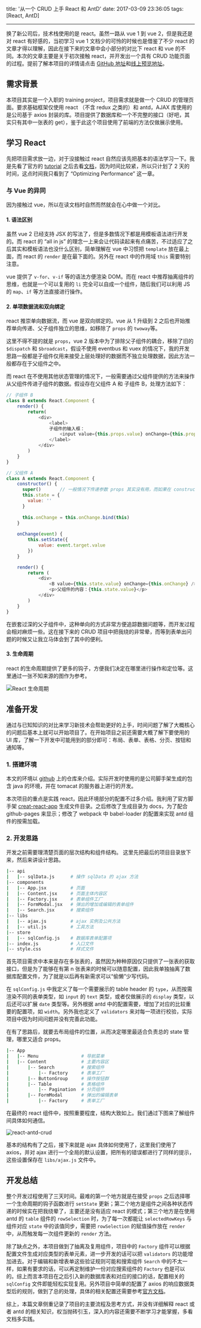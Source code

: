 title: '从一个 CRUD 上手 React 和 AntD'
date: 2017-03-09 23:36:05
tags: [React, AntD]

---

换了新公司后，技术栈使用的是 react。虽然一路从 vue 1 到 vue 2，但是我还是对 react 有好感的，当初学习 vue 1 文档少的可怜的时候也是借鉴了不少 react 的文章才得以理解，因此在接下来的文章中会小部分的对比下 react 和 vue 的不同。本次的文章主要是关于初次接触 react，并开发出一个具有 CRUD 功能页面的过程。提前了解本项目的详情请点击 [GitHub 地址](https://github.com/cnzsb/react-antd-crud)和[线上预览地址](http://www.zhaoshibo.net/react-antd-crud/)。

<!-- more -->

## 需求背景

本项目其实是一个入职的 training project，项目需求就是做一个 CRUD 的管理页面。要求基础框架仅使用 react （不含 redux 之类的）和 antd，AJAX 库使用的是公司基于 axios 封装的库。项目提供了数据库和一个不完整的接口（好吧，其实只有其中一张表的 get），鉴于此这个项目使用了前端的方法仅做展示使用。

## 学习 React

先把项目需求放一边，对于没接触过 react 自然应该先把基本的语法学习一下。我是先看了官方的 [tutorial](https://facebook.github.io/react/tutorial/tutorial.html) 之后去看[文档](https://facebook.github.io/react/docs/installation.html)，因为时间比较紧，所以只计划了 2 天的时间，这点时间我只看到了 “Optimizing Performance” 这一章。

### 与 Vue 的异同

因为接触过 vue，所以在读文档时自然而然就会在心中做一个对比。

#### 1. 语法区别

虽然 vue 2 已经支持 JSX 的写法了，但是多数情况下都是用模板语法进行开发的。而 react 的 “all in js” 的理念一上来会让代码读起来有点痛苦，不过适应了之后其实和模板语法也没什么区别，简单理解在 vue 中习惯把 `template` 放在最上面，而 react 的 `render` 是在最下面的。另外在 react 中的作用域 `this` 需要特别注意。

vue 提供了 `v-for`、`v-if` 等的语法方便渲染 DOM。而在 react 中推荐抽离组件的思维，也就是一个可以复用的 `li` 完全可以自成一个组件，随后我们可以利用 JS 的 `map`、`if` 等方法直接进行操作。

#### 2. 单项数据流和双向绑定

react 推崇单向数据流，而 vue 是双向绑定的。vue 从 1 升级到 2 之后也开始推荐单向传递、父子组件独立的思维，如移除了 `props` 的 `twoway`等。

这里不得不提的就是 `props`，vue 2 版本中为了排除父子组件的耦合，移除了旧的 `$dispatch` 和 `$broadcast`，假设不使用 eventbus 和 vuex 的情况下，我的开发思路一般都是子组件仅用来接受上层处理好的数据而不独立处理数据，因此方法一般都存在于父组件之中。

而 react 在不使用其他状态管理的情况下，一般需要通过父组件提供的方法来操作从父组件传进子组件的数据。假设存在父组件 A 和 子组件 B，处理方法如下：

```js
// 子组件 B
class B extends React.Component {
    render() {
        return(
            <div>
                <label>
                子组件的输入框：
                    <input value={this.props.value} onChange={this.props.onChange} />
                </label>
            </div>
        )
    }
}

// 父组件 A
class A extends React.Component {
    constructor() {
      super()       // 一般情况下传递参数 props 其实没有用，而如果在 constructor 中则使用了 this.props 则必须写入参数
      this.state = {
        value: ''
      }
      
      this.onChange = this.onChange.bind(this)
    }
    
    onChange(event) {
        this.setState({
            value: event.target.value
        })
    }

    render() {
        return (
            <div>
                <B value={this.state.value} onChange={this.onChange} />
                <p>父组件的内容：{this.state.value}</p>
            </div>
        )
    }
}
```

在嵌套过深的父子组件中，这种单向的方式非常方便追踪数据问题等，而开发过程会相对麻烦一些。这在接下来的 CRUD 项目中把我绕的非常晕，而等到表单出问题的时候又让我立马体会到了其中的便利。

#### 3. 生命周期

react 的生命周期提供了更多的钩子，方便我们决定在哪里进行操作和定位等。这里通过一张不知来源的图作为参考。

![React 生命周期](http://7xlivs.com1.z0.glb.clouddn.com/2017/03/09/%E4%BB%8E%E4%B8%80%E4%B8%AA%20CRUD%20%E4%B8%8A%E6%89%8B%20React%20%E5%92%8C%20AntD/React%20%E7%94%9F%E5%91%BD%E5%91%A8%E6%9C%9F.png)

## 准备开发

通过与已知知识的对比来学习新技术会帮助更好的上手，时间问题了解了大概核心的问题后基本上就可以开始项目了。在开始项目之前还需要大概了解下要使用的 UI 库，了解一下开发中可能用到的部分即可：布局、表单、表格、分页、按钮和通知等。

### 1. 搭建环境

本文的环境以 [github](https://github.com/cnzsb/react-antd-crud) 上的仓库来介绍。实际开发时使用的是公司脚手架生成的包含 java 的环境，并在 tomacat 的服务器上进行的开发。

本次项目的重点是实践 react，因此环境部分的配置不过多介绍。我利用了官方脚手架 [creat-react-app](https://github.com/facebookincubator/create-react-app) 生成文件目录。之后修改了生成目录为 docs，为了配合 github-pages 来显示；修改了 webpack 中 babel-loader 的配置来实现 antd 组件的按需加载。

### 2. 开发思路

开发之前需要理清楚页面的层次结构和组件结构。 这里先把最后的项目目录放下来，然后来讲设计思路。

```bash
|-- api
|   |-- sqlData.js      # 操作 sqlData 的 ajax 方法
|-- components
|   |-- App.jsx         # 页面
|   |-- Content.jsx     # 页面主体内容区
|   |-- Factory.jsx     # 表单组件工厂
|   |-- FormModal.jsx   # 弹出的增加或编辑的表单组件
|   |-- Search.jsx      # 搜索组件
|-- libs
|   |-- ajax.js         # ajax 实例及公共方法
|   |-- util.js         # 工具方法
|-- store
|   |-- sqlConfig.js    # 数据库表单配置项
|-- index.js            # 入口文件
|-- style.css           # 样式文件
```

首先项目需求中本来是存在多张表的，虽然因为种种原因仅只提供了一张表的获取接口，但是为了能够在有第 n 张表来的时候可以随意配置，因此我单独抽离了数据库配置文件，为了就是以后再有新需求可以“偷懒”少写代码。

在 `sqlConfig.js` 中我定义了每一个需要展示的 table header 的 `type`，从而按需渲染不同的表单类型，如 `input` 的 `text` 类型，或者仅做展示的 `display` 类型，以后还可以扩展 `date` 类型等。另外根据 antd 中的配置需要，增加了对应的比较重要的配置项，如 `width`。另外我也定义了 `validators` 来对每一项进行校验，实际项目中因为时间问题并没有完善此功能。

在有了思路后，就要去布局组件的位置，从而决定哪里最适合负责总的 state 管理，哪里又适合 props。

```bash
|-- App
|   |-- Menu                # 导航菜单
|   |-- Content             # 主要内容区
|       |-- Search          # 搜索组件
|           |-- Factory     # 表单工厂
|       |-- ButtonGroup     # 操作按钮群
|       |-- Table           # 表格组件
|           |-- Pagination  # 分页组件
|       |-- FormModal       # 弹出的编辑表单
|           |-- Factory     # 表单工厂
```

在最终的 react 组件中，按照重要程度，结构大致如上。我们通过下图来了解组件间具体如何通信。

![react-antd-crud](http://7xlivs.com1.z0.glb.clouddn.com/2017/03/09/%E4%BB%8E%E4%B8%80%E4%B8%AA%20CRUD%20%E4%B8%8A%E6%89%8B%20React%20%E5%92%8C%20AntD/react-antd-crud.png)

基本的结构有了之后，接下来就是 ajax 具体如何使用了，这里我们使用了 axios，并对 ajax 进行一个全局的默认设置，把所有的错误都进行了同样的提示，这些设置保存在 `libs/ajax.js` 文件中。

## 开发总结

整个开发过程使用了三天时间。最难的第一个地方就是在接受 `props` 之后选择哪一个生命周期的钩子函数进行 `setState` 更新；第二个地方是组件之间各种状态传递的时候实在把我绕晕了，主要还是没有适应 react 的模式；第三个地方是在使用 antd 的 `table` 组件的 `rowSelection` 时，为了每一次都能让 `selectedRowKeys` 与组件对应 `state` 中的该值同步，需要把 `rowSelection` 的赋值操作放在 `render` 中，从而触发每一次组件更新的 `render` 方法。

除了缺点之外，本项目做到了抽离及复用组件，项目中的 `Factory` 组件可以根据配置文件生成对应类型的表单元素，进一步开发的话可以把 `validators` 的功能增加进去。对于编辑和新增表单这些验证规则可能和搜索组件 `Search` 中的不太一样，如果有要求的话，可以再定制维护一份对应搜索组件的 `Factory` 也是可以的。综上而言本项目在之后引入新的数据库表和对应的接口的话，配置相关的 `sqlConfig` 文件即能轻松实现复用。另外项目中简单的配置了 axios 的响应数据类型后的规则，做到了总的处理，具体的相关配置还需要参考[官方文档](https://github.com/mzabriskie/axios)。

综上，本篇文章侧重记录了项目的主要流程及思考方式，并没有详细解释 react 或者 antd 的相关知识，权当抛砖引玉，深入的内容还需要不断学习才能掌握，多看文档多实践。
